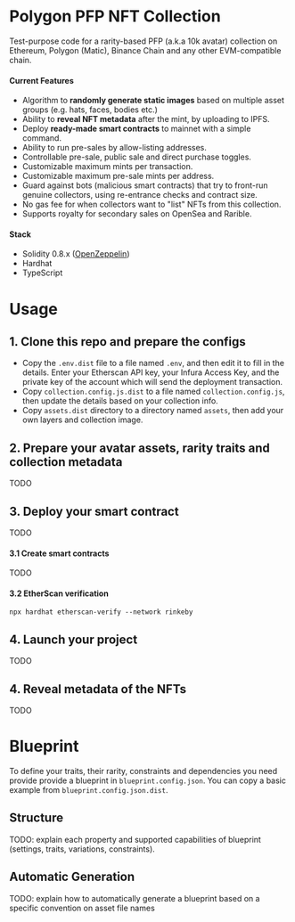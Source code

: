 # Polygon PFP NFT Collection
Test-purpose code for a rarity-based PFP (a.k.a 10k avatar) collection on Ethereum, Polygon (Matic), Binance Chain and any other EVM-compatible chain.

#### Current Features
* Algorithm to **randomly generate static images** based on multiple asset groups (e.g. hats, faces, bodies etc.)
* Ability to **reveal NFT metadata** after the mint, by uploading to IPFS.
* Deploy **ready-made smart contracts** to mainnet with a simple command.
* Ability to run pre-sales by allow-listing addresses.
* Controllable pre-sale, public sale and direct purchase toggles.
* Customizable maximum mints per transaction.
* Customizable maximum pre-sale mints per address.
* Guard against bots (malicious smart contracts) that try to front-run genuine collectors, using re-entrance checks and contract size.
* No gas fee for when collectors want to "list" NFTs from this collection. 
* Supports royalty for secondary sales on OpenSea and Rarible.

#### Stack
* Solidity 0.8.x ([OpenZeppelin](https://docs.openzeppelin.com/contracts/4.x/))
* Hardhat
* TypeScript

# Usage

## 1. Clone this repo and prepare the configs
* Copy the `.env.dist` file to a file named `.env`, and then edit it to fill in the details. Enter your Etherscan API key, your Infura Access Key, and the private key of the account which will send the deployment transaction.
* Copy `collection.config.js.dist` to a file named `collection.config.js`, then update the details based on your collection info.
* Copy `assets.dist` directory to a directory named `assets`, then add your own layers and collection image.

## 2. Prepare your avatar assets, rarity traits and collection metadata
TODO

## 3. Deploy your smart contract
TODO

#### 3.1 Create smart contracts
TODO

#### 3.2 EtherScan verification

```shell
npx hardhat etherscan-verify --network rinkeby
```

## 4. Launch your project
TODO

## 4. Reveal metadata of the NFTs
TODO

# Blueprint
To define your traits, their rarity, constraints and dependencies you need provide provide a blueprint in `blueprint.config.json`.
You can copy a basic example from `blueprint.config.json.dist`.

## Structure
TODO: explain each property and supported capabilities of blueprint (settings, traits, variations, constraints).

## Automatic Generation
TODO: explain how to automatically generate a blueprint based on a specific convention on asset file names